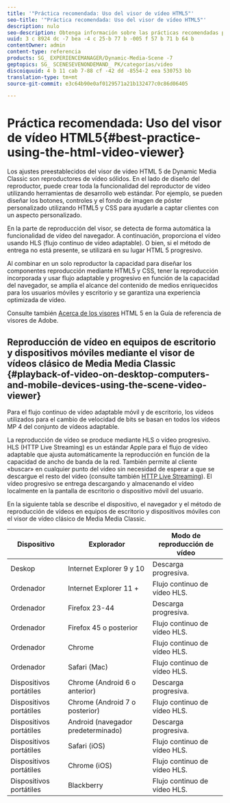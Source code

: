 ```yaml
---
title: '"Práctica recomendada: Uso del visor de vídeo HTML5"'
seo-title: '"Práctica recomendada: Uso del visor de vídeo HTML5"'
description: nulo
seo-description: Obtenga información sobre las prácticas recomendadas para utilizar el visor de vídeo HTML 5.
uuid: 3 c 8924 dc -7 bea -4 c 25-b 77 b -005 f 57 b 71 b 64 b
contentOwner: admin
content-type: referencia
products: SG_ EXPERIENCEMANAGER/Dynamic-Media-Scene -7
geptopics: SG_ SCENESEVENONDEMAND_ PK/categorías/video
discoiquuid: 4 b 11 cab 7-88 cf -42 dd -8554-2 eea 530753 bb
translation-type: tm+mt
source-git-commit: e3c64b90e0af0129571a21b132477c0c86d06405

---
```



# Práctica recomendada: Uso del visor de vídeo HTML5{#best-practice-using-the-html-video-viewer}

Los ajustes preestablecidos del visor de vídeo HTML 5 de Dynamic Media Classic son reproductores de vídeo sólidos. En el lado de diseño del reproductor, puede crear toda la funcionalidad del reproductor de vídeo utilizando herramientas de desarrollo web estándar. Por ejemplo, se pueden diseñar los botones, controles y el fondo de imagen de póster personalizado utilizando HTML5 y CSS para ayudarle a captar clientes con un aspecto personalizado.

En la parte de reproducción del visor, se detecta de forma automática la funcionalidad de vídeo del navegador. A continuación, proporciona el vídeo usando HLS (flujo continuo de vídeo adaptable). O bien, si el método de entrega no está presente, se utilizará en su lugar HTML 5 progresivo.

Al combinar en un solo reproductor la capacidad para diseñar los componentes reproducción mediante HTML5 y CSS, tener la reproducción incorporada y usar flujo adaptable y progresivo en función de la capacidad del navegador, se amplía el alcance del contenido de medios enriquecidos para los usuarios móviles y escritorio y se garantiza una experiencia optimizada de vídeo.

Consulte también [Acerca de los visores](https://marketing.adobe.com/resources/help/en_US/s7/viewers_ref/c_html5_viewers_about.html) HTML 5 en la Guía de referencia de visores de Adobe.

## Reproducción de vídeo en equipos de escritorio y dispositivos móviles mediante el visor de vídeos clásico de Media Media Classic {#playback-of-video-on-desktop-computers-and-mobile-devices-using-the-scene-video-viewer}

Para el flujo continuo de vídeo adaptable móvil y de escritorio, los vídeos utilizados para el cambio de velocidad de bits se basan en todos los vídeos MP 4 del conjunto de vídeos adaptable.

La reproducción de vídeo se produce mediante HLS o vídeo progresivo. HLS (HTTP Live Streaming) es un estándar Apple para el flujo de vídeo adaptable que ajusta automáticamente la reproducción en función de la capacidad de ancho de banda de la red. También permite al cliente «buscar» en cualquier punto del vídeo sin necesidad de esperar a que se descargue el resto del vídeo (consulte también [HTTP Live Streaming](#UnresolvedLink-https://developer.apple.com/streaming/)). El vídeo progresivo se entrega descargando y almacenando el vídeo localmente en la pantalla de escritorio o dispositivo móvil del usuario.

En la siguiente tabla se describe el dispositivo, el navegador y el método de reproducción de vídeos en equipos de escritorio y dispositivos móviles con el visor de vídeo clásico de Media Media Classic.

| Dispositivo | Explorador | Modo de reproducción de vídeo |
|--- |--- |--- |
| Deskop | Internet Explorer 9 y 10 | Descarga progresiva. |
| Ordenador | Internet Explorer 11 + | Flujo continuo de vídeo HLS. |
| Ordenador | Firefox 23-44 | Descarga progresiva. |
| Ordenador | Firefox 45 o posterior | Flujo continuo de vídeo HLS. |
| Ordenador | Chrome | Flujo continuo de vídeo HLS. |
| Ordenador | Safari (Mac) | Flujo continuo de vídeo HLS. |
| Dispositivos portátiles | Chrome (Android 6 o anterior) | Descarga progresiva. |
| Dispositivos portátiles | Chrome (Android 7 o posterior) | Flujo continuo de vídeo HLS. |
| Dispositivos portátiles | Android (navegador predeterminado) | Descarga progresiva. |
| Dispositivos portátiles | Safari (iOS) | Flujo continuo de vídeo HLS. |
| Dispositivos portátiles | Chrome (iOS) | Flujo continuo de vídeo HLS. |
| Dispositivos portátiles | Blackberry | Flujo continuo de vídeo HLS. |
